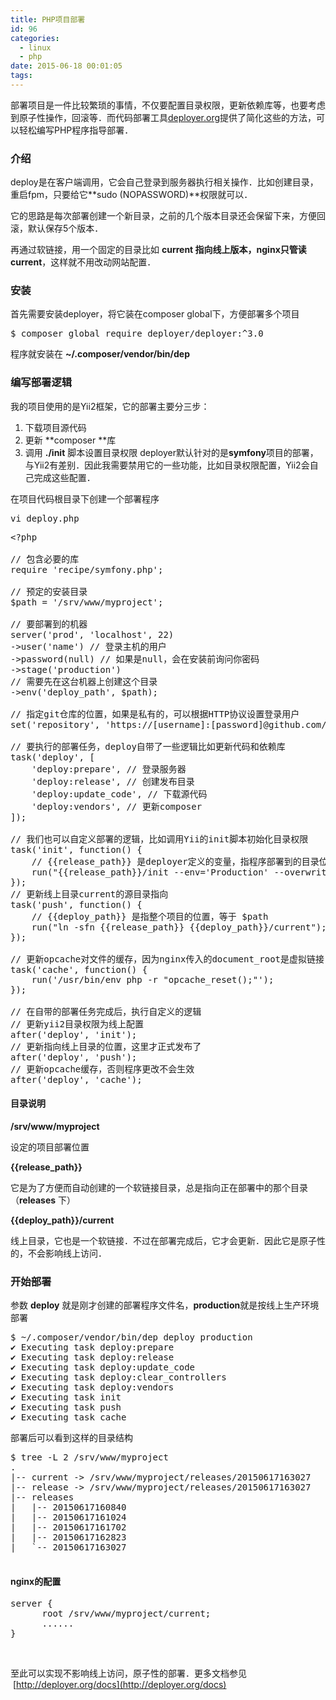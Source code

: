 ```yaml
---
title: PHP项目部署
id: 96
categories:
  - linux
  - php
date: 2015-06-18 00:01:05
tags:
---
```


部署项目是一件比较繁琐的事情，不仅要配置目录权限，更新依赖库等，也要考虑到原子性操作，回滚等．而代码部署工具[deployer.org](http://deployer.org)提供了简化这些的方法，可以轻松编写PHP程序指导部署．

### 介绍

deploy是在客户端调用，它会自己登录到服务器执行相关操作．比如创建目录，重启fpm，只要给它**sudo (NOPASSWORD)**权限就可以．

它的思路是每次部署创建一个新目录，之前的几个版本目录还会保留下来，方便回滚，默认保存5个版本．

再通过软链接，用一个固定的目录比如 **current **指向线上版本，nginx只管读**current**，这样就不用改动网站配置．

### 安装

首先需要安装deployer，将它装在composer global下，方便部署多个项目
<pre>$ composer global require deployer/deployer:^3.0</pre>
程序就安装在 **~/.composer/vendor/bin/dep**

### 编写部署逻辑

我的项目使用的是Yii2框架，它的部署主要分三步：

1.  下载项目源代码
2.  更新 **composer **库
3.  调用 **./init** 脚本设置目录权限
deployer默认针对的是**symfony**项目的部署，与Yii2有差别．因此我需要禁用它的一些功能，比如目录权限配置，Yii2会自己完成这些配置．

在项目代码根目录下创建一个部署程序
<pre>vi deploy.php</pre>
<pre class="php">&lt;?php

// 包含必要的库
require 'recipe/symfony.php';

// 预定的安装目录
$path = '/srv/www/myproject';

// 要部署到的机器
server('prod', 'localhost', 22)
-&gt;user('name') // 登录主机的用户
-&gt;password(null) // 如果是null，会在安装前询问你密码
-&gt;stage('production')
// 需要先在这台机器上创建这个目录
-&gt;env('deploy_path', $path);

// 指定git仓库的位置，如果是私有的，可以根据HTTP协议设置登录用户
set('repository', 'https://[username]:[password]@github.com/my/project.git');

// 要执行的部署任务，deploy自带了一些逻辑比如更新代码和依赖库
task('deploy', [
    'deploy:prepare', // 登录服务器
    'deploy:release', // 创建发布目录
    'deploy:update_code', // 下载源代码
    'deploy:vendors', // 更新composer
]);

// 我们也可以自定义部署的逻辑，比如调用Yii的init脚本初始化目录权限
task('init', function() {
    // {{release_path}} 是deployer定义的变量，指程序部署到的目录位置
    run("{{release_path}}/init --env='Production' --overwrite=All");
});
// 更新线上目录current的源目录指向
task('push', function() {
    // {{deploy_path}} 是指整个项目的位置，等于 $path
    run("ln -sfn {{release_path}} {{deploy_path}}/current");
});

// 更新opcache对文件的缓存，因为nginx传入的document_root是虚拟链接，所以不会改变，需要手动清空缓存
task('cache', function() {
    run('/usr/bin/env php -r "opcache_reset();"');
});

// 在自带的部署任务完成后，执行自定义的逻辑
// 更新yii2目录权限为线上配置
after('deploy', 'init');
// 更新指向线上目录的位置，这里才正式发布了
after('deploy', 'push');
// 更新opcache缓存，否则程序更改不会生效
after('deploy', 'cache');
</pre>

#### 目录说明

**/srv/www/myproject**

设定的项目部署位置

**{{release_path}}**

它是为了方便而自动创建的一个软链接目录，总是指向正在部署中的那个目录（**releases** 下）

**{{deploy_path}}/current**

线上目录，它也是一个软链接．不过在部署完成后，它才会更新．因此它是原子性的，不会影响线上访问．

### 开始部署

参数 **deploy** 就是刚才创建的部署程序文件名，**production**就是按线上生产环境部署
<pre>$ ~/.composer/vendor/bin/dep deploy production
✔ Executing task deploy:prepare
✔ Executing task deploy:release
✔ Executing task deploy:update_code
✔ Executing task deploy:clear_controllers
✔ Executing task deploy:vendors
✔ Executing task init
✔ Executing task push
✔ Executing task cache
</pre>
部署后可以看到这样的目录结构
<pre>$ tree -L 2 /srv/www/myproject
.
|-- current -&gt; /srv/www/myproject/releases/20150617163027
|-- release -&gt; /srv/www/myproject/releases/20150617163027
|-- releases
|   |-- 20150617160840
|   |-- 20150617161024
|   |-- 20150617161702
|   |-- 20150617162823
|   `-- 20150617163027

</pre>

#### nginx的配置

<pre>server {
      root /srv/www/myproject/current;
      ......
}</pre>
&nbsp;

至此可以实现不影响线上访问，原子性的部署．更多文档参见  [http://deployer.org/docs](http://deployer.org/docs)